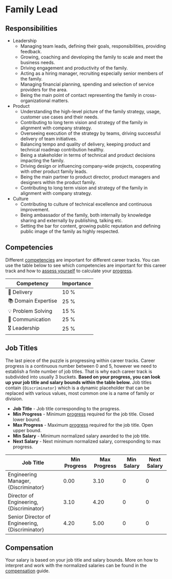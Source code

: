 # Family Lead

## Responsibilities

- Leadership
  - Managing team leads, defining their goals, responsibilities, providing feedback.
  - Growing, coaching and developing the family to scale and meet the business needs.
  - Driving engagement and productivity of the family.
  - Acting as a hiring manager, recruiting especially senior members of the family.
  - Managing financial planning, spending and selection of service providers for the area.
  - Being the main point of contact representing the family in cross-organizational matters.
- Product
  - Understanding the high-level picture of the family strategy, usage, customer use cases and their needs.
  - Contributing to long term vision and strategy of the family in alignment with company strategy.
  - Overseeing execution of the strategy by teams, driving successful delivery of team initiatives.
  - Balancing tempo and quality of delivery, keeping product and technical roadmap contribution healthy.
  - Being a stakeholder in terms of technical and product decisions impacting the family.
  - Driving design or influencing company-wide projects, cooperating with other product family leads.
  - Being the main partner to product director, product managers and designers within the product family.
  - Contributing to long term vision and strategy of the family in alignment with company strategy.
- Culture
  - Contributing to culture of technical excellence and continuous improvement.
  - Being ambassador of the family, both internally by knowledge sharing and externally by publishing, talking etc.
  - Setting the bar for content, growing public reputation and defining public image of the family as highly respected.

## Competencies

Different [competencies](../competencies.md) are important for different career tracks. You can use the table below to see which competencies are important for this career track and how to [assess yourself](../performance-reviews/competency-assessment.md) to calculate your [progress](../progress.md).

| Competency          | Importance |
| ------------------- | ---------- |
| 🚚 Delivery         | 10 %       |
| 📚 Domain Expertise | 25 %       |
| 💡 Problem Solving  | 15 %       |
| 💬 Communication    | 25 %       |
| 🎖️ Leadership       | 25 %       |

## Job Titles

The last piece of the puzzle is progressing within career tracks. Career progress is a continuous number between 0 and 5, however we need to establish a finite number of job titles. That is why each career track is subdivided into usually 3 buckets. **Based on your progress, you can look up your job title and salary bounds within the table below.** Job titles contain `{Discriminator}` which is a dynamic placeholder that can be replaced with various values, most common one is a name of family or division.

- **Job Title** - Job title corresponding to the progress.
- **Min Progress** - Minimum [progress](../progress.md) required for the job title. Closed lower bound.
- **Max Progress** - Maximum [progress](../progress.md) required for the job title. Open upper bound.
- **Min Salary** - Minimum normalized salary awarded to the job title.
- **Next Salary** - Next minimum normalized salary, corresponding to max progress.

| Job Title                                       | Min Progress | Max Progress | Min Salary | Next Salary |
| ----------------------------------------------- | ------------ | ------------ | ---------- | ----------- |
| Engineering Manager, {Discriminator}            | 0.00         | 3.10         | 0          | 0           |
| Director of Engineering, {Discriminator}        | 3.10         | 4.20         | 0          | 0           |
| Senior Director of Engineering, {Discriminator} | 4.20         | 5.00         | 0          | 0           |

## Compensation

Your salary is based on your job title and salary bounds. More on how to interpret and work with the normalized salaries can be found in the [compensation](../compensation.md) guide.
